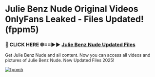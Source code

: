 # Julie Benz Nude Original Videos 0nlyFans Leaked - Files Updated! (fppm5)

<h3>🔴 CLICK HERE 🌐==►► <a href="https://tinyurl.com/5h6xmrr3" rel="nofollow">Julie Benz Nude Updated Files</a></h3>

Get Julie Benz Nude and all content. Now you can access all videos and pictures of Julie Benz Nude. New Updated Files 2025!

[![fppm5](https://i.imgur.com/KVD873Z.gif)](https://tinyurl.com/5h6xmrr3)
